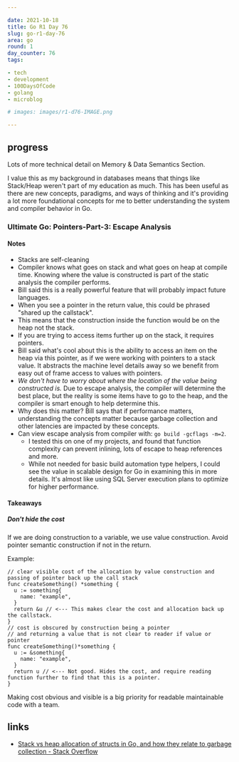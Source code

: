 ```yaml
---

date: 2021-10-18
title: Go R1 Day 76
slug: go-r1-day-76
area: go
round: 1
day_counter: 76
tags:

- tech
- development
- 100DaysOfCode
- golang
- microblog

# images: images/r1-d76-IMAGE.png

---
```


## progress

Lots of more technical detail on Memory & Data Semantics Section.

I value this as my background in databases means that things like Stack/Heap weren't part of my education as much.
This has been useful as there are new concepts, paradigms, and ways of thinking and it's providing a lot more foundational concepts for me to better understanding the system and compiler behavior in Go.

### Ultimate Go: Pointers-Part-3: Escape Analysis

#### Notes

- Stacks are self-cleaning
- Compiler knows what goes on stack and what goes on heap at compile time.
Knowing where the value is constructed is part of the static analysis the compiler performs.
- Bill said this is a really powerful feature that will probably impact future languages.
- When you see a pointer in the return value, this could be phrased "shared up the callstack".
- This means that the construction inside the function would be on the heap not the stack.
- If you are trying to access items further up on the stack, it requires pointers.
- Bill said what's cool about this is the ability to access an item on the heap via this pointer, as if we were working with pointers to a stack value.
It abstracts the machine level details away so we benefit from easy out of frame access to values with pointers.
- *We don't have to worry about where the location of the value being constructed is.* Due to escape analysis, the compiler will determine the best place, but the reality is some items have to go to the heap, and the compiler is smart enough to help determine this.
- Why does this matter? Bill says that if performance matters, understanding the concepts matter because garbage collection and other latencies are impacted by these concepts.
- Can view escape analysis from compiler with: `go build -gcflags -m=2`.
    - I tested this on one of my projects, and found that function complexity can prevent inlining, lots of escape to heap references and more.
    - While not needed for basic build automation type helpers, I could see the value in scalable design for Go in examining this in more details.
    It's almost like using SQL Server execution plans to optimize for higher performance.

#### Takeaways

##### Don't hide the cost

If we are doing construction to a variable, we use value construction. Avoid pointer semantic construction if not in the return.

Example:

    // clear visible cost of the allocation by value construction and passing of pointer back up the call stack
    func createSomething() *something {
      u := something{
        name: "example",
      }
      return &u // <--- This makes clear the cost and allocation back up the callstack.
    }
    // cost is obscured by construction being a pointer
    // and returning a value that is not clear to reader if value or pointer
    func createSomething()*something {
      u := &something{
        name: "example",
      }
      return u // <--- Not good. Hides the cost, and require reading function further to find that this is a pointer.
    }

Making cost obvious and visible is a big priority for readable maintainable code with a team.

## links

- [Stack vs heap allocation of structs in Go, and how they relate to garbage collection - Stack Overflow](https://stackoverflow.com/questions/10866195/stack-vs-heap-allocation-of-structs-in-go-and-how-they-relate-to-garbage-collec)
